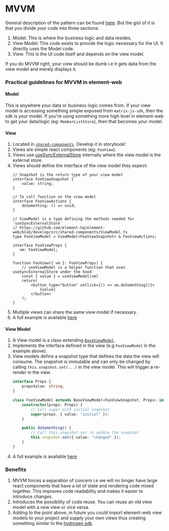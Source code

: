 # MVVM

General description of the pattern can be found [here](https://en.wikipedia.org/wiki/Model%E2%80%93view%E2%80%93viewmodel). But the gist of it is that you divide your code into three sections:

1. Model: This is where the business logic and data resides.
2. View Model: This code exists to provide the logic necessary for the UI. It directly uses the Model code.
3. View: This is the UI code itself and depends on the view model.

If you do MVVM right, your view should be dumb i.e it gets data from the view model and merely displays it.

### Practical guidelines for MVVM in element-web

#### Model

This is anywhere your data or business logic comes from. If your view model is accessing something simple exposed from `matrix-js-sdk`, then the sdk is your model. If you're using something more high level in element-web to get your data/logic (eg: `MemberListStore`), then that becomes your model.

#### View

1. Located in [`shared-components`](https://github.com/element-hq/element-web/tree/develop/src/shared-components). Develop it in storybook!
2. Views are simple react components (eg: `FooView`).
3. Views use [useSyncExternalStore](https://react.dev/reference/react/useSyncExternalStore) internally where the view model is the external store.
4. Views should define the interface of the view model they expect:
    ```tsx
   // Snapshot is the return type of your view model
   interface FooViewSnapshot {
        value: string;
   }

   // To call function on the view model
   interface FooViewActions {
        doSomething: () => void;
   }

   // ViewModel is a type defining the methods needed for `useSyncExternalStore`
   // https://github.com/element-hq/element-web/blob/develop/src/shared-components/ViewModel.ts
   type FooViewModel = ViewModel<FooViewSnapshot> & FooViewActions;

   interface FooViewProps {
       vm: FooViewModel;
   }

   function FooView({ vm }: FooViewProps) {
        // useViewModel is a helper function that uses useSyncExternalStore under the hood
        const { value } = useViewModel(vm)
        return(
            <button type="button" onClick={() => vm.doSomething()}>
                {value}
            </button>
        );
   }
    ```
5. Multiple views can share the same view model if necessary.
6. A full example is available [here](https://github.com/element-hq/element-web/blob/develop/src/shared-components/audio/AudioPlayerView/AudioPlayerView.tsx)

#### View Model

1. A View model is a class extending [`BaseViewModel`](https://github.com/element-hq/element-web/blob/develop/src/viewmodels/base/BaseViewModel.ts).
2. Implements the interface defined in the view (e.g `FooViewModel` in the example above).
3. View models define a snapshot type that defines the data the view will consume. The snapshot is immutable and can only be changed by calling `this.snapshot.set(...)` in the view model. This will trigger a re-render in the view.
    ```ts
    interface Props {
        propsValue: string;
    }

   class FooViewModel extends BaseViewModel<FooViewSnapshot, Props> implements FooViewModel {
        constructor(props: Props) {
            // Call super with initial snapshot
            super(props, { value: "initial" });
        }

        public doSomething() {
            // Call this.snapshot.set to update the snapshot
            this.snapshot.set({ value: "changed" });
        }
    }
    ```
4. A full example is available [here](https://github.com/element-hq/element-web/blob/develop/src/viewmodels/audio/AudioPlayerViewModel.ts)

### Benefits

1. MVVM forces a separation of concern i.e we will no longer have large react components that have a lot of state and rendering code mixed together. This improves code readability and makes it easier to introduce changes.
2. Introduces the possibility of code reuse. You can reuse an old view model with a new view or vice versa.
3. Adding to the point above, in future you could import element-web view models to your project and supply your own views thus creating something similar to the [hydrogen sdk](https://github.com/element-hq/hydrogen-web/blob/master/doc/SDK.md).
